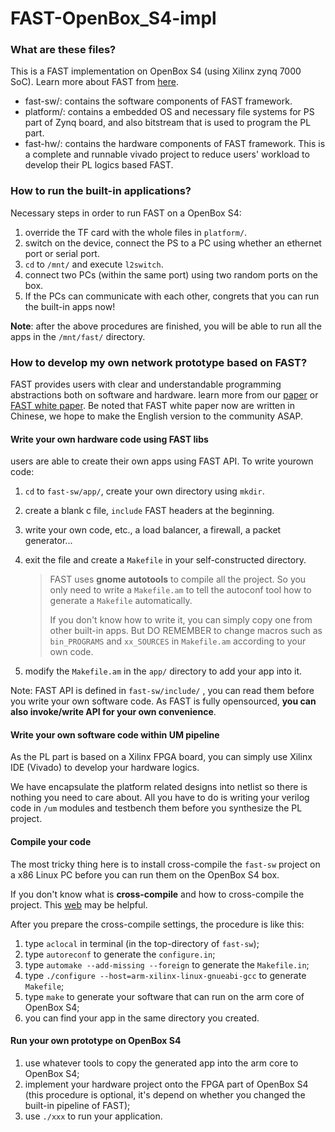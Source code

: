 # FAST-OpenBox_S4-impl
### What are these files?

This is a FAST implementation on OpenBox S4 (using Xilinx zynq 7000 SoC). Learn more about FAST from [here](http://www.fastswitch.org).

- fast-sw/: contains the software components of FAST framework.
- platform/: contains a embedded OS and necessary file systems for PS part of Zynq board, and also bitstream that is used to program the PL part.
- fast-hw/: contains the hardware components of FAST framework. This is a complete and runnable vivado project to reduce users' workload to develop their PL logics based FAST.



### How to run the built-in applications?

Necessary steps in order to run FAST on a OpenBox S4:

1. override the TF card with the whole files in `platform/`.
2. switch on the device, connect the PS to a PC using whether an ethernet port or serial port. 
3. `cd` to `/mnt/` and execute `l2switch`.
4. connect two PCs (within the same port) using two random ports on the box.
5. If the PCs can communicate with each other, congrets that you can run the built-in apps now!

**Note**: after the above procedures are finished, you will be able to run all the apps in the `/mnt/fast/` directory. 



### How to develop my own network prototype based on FAST?

FAST provides users with clear and understandable programming abstractions both on software and hardware. learn more from our [paper]() or [FAST white paper](). Be noted that FAST white paper now are written in Chinese, we hope to make the English version to the community ASAP. 

#### Write your own hardware code using FAST libs 

users are able to create their own apps using FAST API. To write yourown code:

1. `cd` to `fast-sw/app/`, create your own directory using `mkdir`.

2. create a blank c file, `include` FAST headers at the beginning.

3. write your own code, etc., a load balancer, a firewall, a packet generator...

4. exit the file and create a `Makefile` in your self-constructed directory.

   > FAST uses **gnome autotools** to compile all the project. So you only need to write a `Makefile.am` to tell the autoconf tool how to generate a `Makefile` automatically. 
   >
   > If you don't know how to write it, you can simply copy one from other built-in apps. But DO REMEMBER to change macros such as `bin_PROGRAMS` and `xx_SOURCES` in `Makefile.am` according to your own code.

5. modify the `Makefile.am` in the `app/` directory to add your app into it.

Note: FAST API is defined in `fast-sw/include/` , you can read them before you write your own software code. As FAST is fully opensourced, **you can also invoke/write API for your own convenience**.

#### Write your own software code within UM pipeline

As the PL part is based on a Xilinx FPGA board, you can simply use Xilinx IDE (Vivado) to develop your hardware logics. 

We have encapsulate the platform related designs into netlist so there is nothing you need to care about. All you have to do is writing your verilog code in `/um` modules and testbench them before you synthesize the PL project. 



#### Compile your code

The most tricky thing here is to install cross-compile the `fast-sw` project on a x86 Linux PC before you can run them on the OpenBox S4 box.

If you don't know what is **cross-compile** and how to cross-compile the project. This [web]() may be helpful. 

After you prepare the cross-compile settings, the procedure is like this:

1. type `aclocal` in terminal (in the top-directory of `fast-sw`);
2. type `autoreconf` to generate the `configure.in`;
3. type `automake --add-missing --foreign` to generate the `Makefile.in`;
4. type `./configure --host=arm-xilinx-linux-gnueabi-gcc` to generate `Makefile`;
5. type `make` to generate your software that can run on the arm core of OpenBox S4;
6. you can find your app in the same directory you created. 



#### Run your own prototype on OpenBox S4

1. use whatever tools to copy the generated app into the arm core to OpenBox S4;
2. implement your hardware project onto the FPGA part of OpenBox S4 (this procedure is optional, it's depend on whether you changed the built-in pipeline of FAST);
3. use `./xxx` to run your application.
